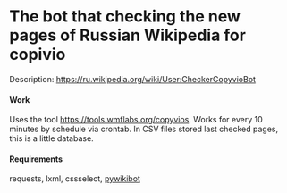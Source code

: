 # The bot that checking the new pages of Russian Wikipedia for copivio   

Description: https://ru.wikipedia.org/wiki/User:CheckerCopyvioBot

#### Work
Uses the tool https://tools.wmflabs.org/copyvios.
Works for every 10 minutes by schedule via crontab. In CSV files stored last checked pages, this is a little database.

#### Requirements
requests, lxml, cssselect, [pywikibot](https://www.mediawiki.org/wiki/Manual:Pywikibot)
